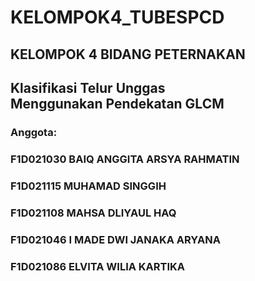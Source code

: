 # KELOMPOK4_TUBESPCD
## KELOMPOK 4 BIDANG PETERNAKAN
## Klasifikasi Telur Unggas Menggunakan Pendekatan GLCM
### Anggota:
### F1D021030	BAIQ ANGGITA ARSYA RAHMATIN
### F1D021115	MUHAMAD SINGGIH
### F1D021108	MAHSA DLIYAUL HAQ
### F1D021046	I MADE DWI JANAKA ARYANA
### F1D021086	ELVITA WILIA KARTIKA
